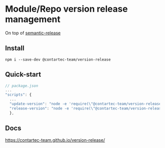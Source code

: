 # Module/Repo version release management

On top of [semantic-release](https://github.com/semantic-release/semantic-release)

## Install

`npm i --save-dev @contartec-team/version-release`

## Quick-start

```js
// package.json
...
"scripts": {
  ...
  "update-version": "node -e 'require(\"@contartec-team/version-release\").updateVersion()'",
  "release-version": "node -e 'require(\"@contartec-team/version-release\").releaseVersion()'"
  },
```

## Docs

https://contartec-team.github.io/version-release/